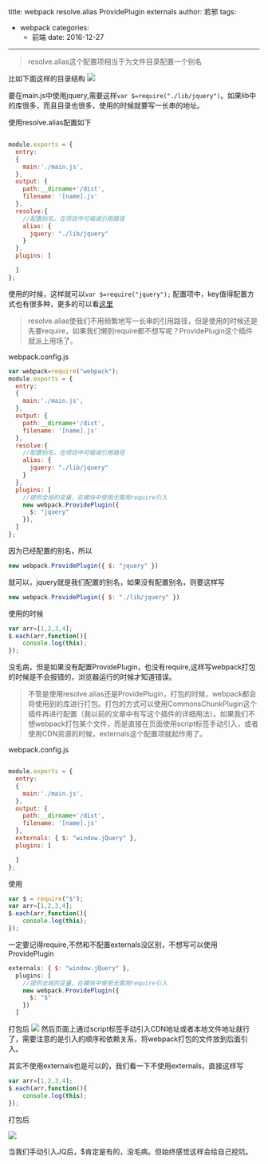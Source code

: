 title: webpack resolve.alias ProvidePlugin externals
author: 若邪
tags:
 - webpack
categories:
   - 前端
date: 2016-12-27
---
>resolve.alias这个配置项相当于为文件目录配置一个别名

比如下面这样的目录结构
![](http://upload-images.jianshu.io/upload_images/2125695-3636aa829ece4cda.png?imageMogr2/auto-orient/strip%7CimageView2/2/w/1240)

要在main.js中使用jquery,需要这样``var $=require("./lib/jquery")``。如果lib中的库很多，而且目录也很多，使用的时候就要写一长串的地址。

使用resolve.alias配置如下
```javascript

module.exports = {
  entry:
  {
    main:'./main.js',
  },
  output: {
    path:__dirname+'/dist',
    filename: '[name].js'
  },
  resolve:{
    //配置别名，在项目中可缩减引用路径
    alias: {
      jquery: "./lib/jquery"
    }
  },
  plugins: [

  ]
};
```
使用的时候，这样就可以``var $=require("jquery");``
配置项中，key值得配置方式也有很多种，更多的可以看[这里](http://webpack.github.io/docs/configuration.html#resolve)

>resolve.alias使我们不用频繁地写一长串的引用路径，但是使用的时候还是先要require，如果我们懒到require都不想写呢？ProvidePlugin这个插件就派上用场了。

webpack.config.js
```javascript
var webpack=require("webpack");
module.exports = {
  entry:
  {
    main:'./main.js',
  },
  output: {
    path:__dirname+'/dist',
    filename: '[name].js'
  },
  resolve:{
    //配置别名，在项目中可缩减引用路径
    alias: {
      jquery: "./lib/jquery"
    }
  },
  plugins: [
    //提供全局的变量，在模块中使用无需用require引入
    new webpack.ProvidePlugin({
      $: "jquery"
    }),
  ]
};
```
因为已经配置的别名，所以
```javascript
new webpack.ProvidePlugin({ $: "jquery" })
```
就可以，jquery就是我们配置的别名，如果没有配置别名，则要这样写
```javascript
new webpack.ProvidePlugin({ $: "./lib/jquery" })
```
使用的时候
```javascript
var arr=[1,2,3,4];
$.each(arr,function(){
    console.log(this);
});
```
没毛病，但是如果没有配置ProvidePlugin，也没有require,这样写webpack打包的时候是不会报错的，浏览器运行的时候才知道错误。

>不管是使用resolve.alias还是ProvidePlugin，打包的时候，webpack都会将使用到的库进行打包。打包的方式可以使用CommonsChunkPlugin这个插件再进行配置（我以前的文章中有写这个插件的详细用法）。如果我们不想webpack打包某个文件，而是直接在页面使用script标签手动引入，或者使用CDN资源的时候，externals这个配置项就起作用了。

webpack.config.js
```javascript

module.exports = {
  entry:
  {
    main:'./main.js',
  },
  output: {
    path:__dirname+'/dist',
    filename: '[name].js'
  },
  externals: { $: "window.jQuery" },
  plugins: [

  ]
};
```
使用
```javascript
var $ = require("$");
var arr=[1,2,3,4];
$.each(arr,function(){
    console.log(this);
});

```
一定要记得require,不然和不配置externals没区别，不想写可以使用ProvidePlugin
```javascript
externals: { $: "window.jQuery" },
  plugins: [
    //提供全局的变量，在模块中使用无需用require引入
    new webpack.ProvidePlugin({
      $: "$"
    })
  ]
```

打包后
![](http://upload-images.jianshu.io/upload_images/2125695-d74bd937b98805bf.png?imageMogr2/auto-orient/strip%7CimageView2/2/w/1240)
然后页面上通过script标签手动引入CDN地址或者本地文件地址就行了，需要注意的是引入的顺序和依赖关系，将webpack打包的文件放到后面引入。

其实不使用externals也是可以的，我们看一下不使用externals，直接这样写
```javascript
var arr=[1,2,3,4];
$.each(arr,function(){
    console.log(this);
});
```
打包后

![](http://upload-images.jianshu.io/upload_images/2125695-46b49a86f084eaee.png?imageMogr2/auto-orient/strip%7CimageView2/2/w/1240)

当我们手动引入JQ后，$肯定是有的，没毛病。但始终感觉这样会给自己挖坑。